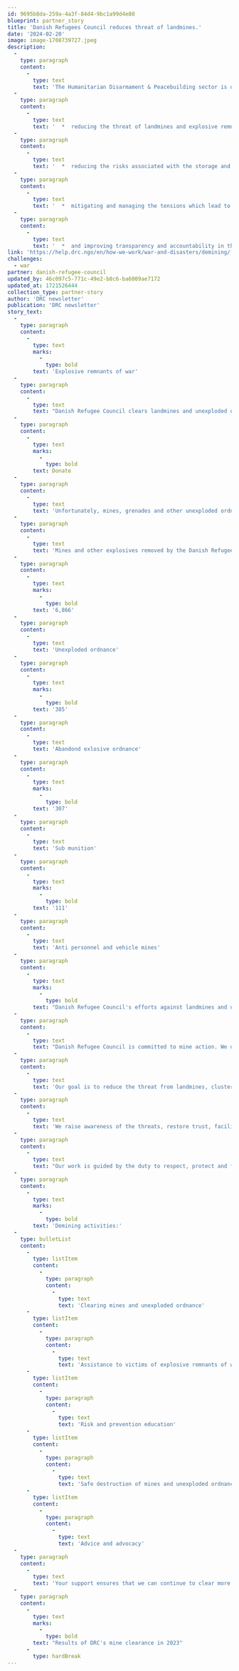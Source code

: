 ```yaml
---
id: 9695b8da-259a-4a3f-84d4-9bc1a99d4e80
blueprint: partner_story
title: 'Danish Refugees Council reduces threat of landmines.'
date: '2024-02-20'
image: image-1708739727.jpeg
description:
  -
    type: paragraph
    content:
      -
        type: text
        text: 'The Humanitarian Disarmament & Peacebuilding sector is one of DRC’s five core sectors . guided by a bottom-up, rights-based approach, which emphasizes the right of conflict- and displacement-affected communities to safety and security. Community-level activities include:'
  -
    type: paragraph
    content:
      -
        type: text
        text: '  *  reducing the threat of landmines and explosive remnants of war'
  -
    type: paragraph
    content:
      -
        type: text
        text: '  *  reducing the risks associated with the storage and circulation of weapons and munitions'
  -
    type: paragraph
    content:
      -
        type: text
        text: '  *  mitigating and managing the tensions which lead to conflict'
  -
    type: paragraph
    content:
      -
        type: text
        text: '  *  and improving transparency and accountability in the relationships between local communities andlocal security providers.'
link: 'https://help.drc.ngo/en/how-we-work/war-and-disasters/demining/'
challenges:
  - war
partner: danish-refugee-council
updated_by: 46c097c5-771c-49e2-b8c6-ba6009ae7172
updated_at: 1721526444
collection_type: partner-story
author: 'DRC newsletter'
publication: 'DRC newsletter'
story_text:
  -
    type: paragraph
    content:
      -
        type: text
        marks:
          -
            type: bold
        text: 'Explosive remnants of war'
  -
    type: paragraph
    content:
      -
        type: text
        text: "Danish Refugee Council clears landmines and unexploded ordnance in some of the world's most conflict-ridden areas. Our goal is to empower families to travel safely and rebuild their lives in security. Your support removes mines and saves lives. Thank you for your support!"
  -
    type: paragraph
    content:
      -
        type: text
        marks:
          -
            type: bold
        text: Donate
  -
    type: paragraph
    content:
      -
        type: text
        text: 'Unfortunately, mines, grenades and other unexploded ordnance are often left behind in a conflict, endangering local communities long after a war has ended. DRC has demining operations in 12 countries around the world. DRC'
  -
    type: paragraph
    content:
      -
        type: text
        text: 'Mines and other explosives removed by the Danish Refugee Council in 2023'
  -
    type: paragraph
    content:
      -
        type: text
        marks:
          -
            type: bold
        text: '6,866'
  -
    type: paragraph
    content:
      -
        type: text
        text: 'Unexploded ordnance'
  -
    type: paragraph
    content:
      -
        type: text
        marks:
          -
            type: bold
        text: '385'
  -
    type: paragraph
    content:
      -
        type: text
        text: 'Abandond exlosive ordnance'
  -
    type: paragraph
    content:
      -
        type: text
        marks:
          -
            type: bold
        text: '307'
  -
    type: paragraph
    content:
      -
        type: text
        text: 'Sub munition'
  -
    type: paragraph
    content:
      -
        type: text
        marks:
          -
            type: bold
        text: '111'
  -
    type: paragraph
    content:
      -
        type: text
        text: 'Anti personnel and vehicle mines'
  -
    type: paragraph
    content:
      -
        type: text
        marks:
          -
            type: bold
        text: "Danish Refugee Council's efforts against landmines and unexploded ordnance"
  -
    type: paragraph
    content:
      -
        type: text
        text: "Danish Refugee Council is committed to mine action. We do this by clearing land contaminated by landmines and unexploded ordnance. Often in some of the world's most conflict-ridden areas."
  -
    type: paragraph
    content:
      -
        type: text
        text: 'Our goal is to reduce the threat from landmines, cluster munitions and explosive remnants of war. We also work to reduce the dangers associated with the storage and circulation of weapons. In addition, we also work to mitigate and manage tensions that can lead to conflict.'
  -
    type: paragraph
    content:
      -
        type: text
        text: 'We raise awareness of the threats, restore trust, facilitate dialogue, prevent conflict and promote cooperation. We support communities threatened by conflict and its aftermath. We do this by, among other things, ensuring the rights of civilians and their protection from attacks and weapons proliferation.'
  -
    type: paragraph
    content:
      -
        type: text
        text: "Our work is guided by the duty to respect, protect and fulfill people's right to life, safety and security."
  -
    type: paragraph
    content:
      -
        type: text
        marks:
          -
            type: bold
        text: 'Demining activities:'
  -
    type: bulletList
    content:
      -
        type: listItem
        content:
          -
            type: paragraph
            content:
              -
                type: text
                text: 'Clearing mines and unexploded ordnance'
      -
        type: listItem
        content:
          -
            type: paragraph
            content:
              -
                type: text
                text: 'Assistance to victims of explosive remnants of war'
      -
        type: listItem
        content:
          -
            type: paragraph
            content:
              -
                type: text
                text: 'Risk and prevention education'
      -
        type: listItem
        content:
          -
            type: paragraph
            content:
              -
                type: text
                text: 'Safe destruction of mines and unexploded ordnance'
      -
        type: listItem
        content:
          -
            type: paragraph
            content:
              -
                type: text
                text: 'Advice and advocacy'
  -
    type: paragraph
    content:
      -
        type: text
        text: 'Your support ensures that we can continue to clear more and more square meters of deadly explosive remnants of war. Thank you for your support!'
  -
    type: paragraph
    content:
      -
        type: text
        marks:
          -
            type: bold
        text: "Results of DRC's mine clearance in 2023"
      -
        type: hardBreak
---
```

